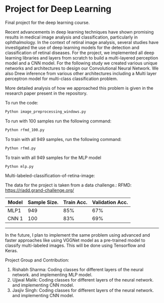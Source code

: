 # Project for Deep Learning

Final project for the deep learning course. 


Recent advancements in deep learning techniques have shown promising results in medical image analysis and classification, particularly in ophthalmology. In the context of retinal image analysis, several studies have investigated the use of deep learning models for the detection and classification of
retinal diseases. For the project, we implemented all deep learning libraries and layers from scratch to build a multi-layered perception model and a CNN model. For the following study we created various unique networks and architectures to design our Convolutional Neural Network. We also Drew inference from various other architectures including a Multi layer perceptron model for multi-class classification problem.

More detailed analysis of how we approached this problem is given in the research paper present in the repository.

To run the code:

```bash
Python image_preprocessing_windows.py
```

To run with 100 samples run the following command:
```bash
Python rfmd_100.py
```

To train with all 949 samples, run the following command:

```bash
Python rfmd.py
```

To train with all 949 samples for the MLP model
```bash
Python mlp.py
```

Multi-labeled-classification-of-retina-image:

The data for the project is taken from a data challenge.: RFMD: https://riadd.grand-challenge.org/

Model  | Sample Size.  | Train Acc. |Validation Acc.|
------ | ------------- | -----------|---------------|
MLP1   | 949           |    85%     |       67%     |
CNN 1  | 100           |    83%     |       69%     |
-----------------------------------------------------

In the future, I plan to implement the same problem using advanced and faster approaches like using VGGNet model as a pre-trained model to classify multi-labeled images. This will be done using Tensorflow and Keras.

Project Group and Contribution:
1. Rishabh Sharma: Coding classes for different layers of the neural network. and implementing MLP model.
2. Ujjwal Malik: Coding classes for different layers of the neural network. and implementing CNN model.
3. Jasjiv Singh: Coding classes for different layers of the neural network. and implementing CNN model.

